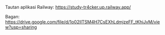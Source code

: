 Tautan aplikasi Railway: https://study-tr4cker.up.railway.app/


Bagan: https://drive.google.com/file/d/1o02IlTSM4H7CsEXhLdmjzeFF_tKhiJvM/view?usp=sharing